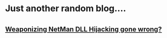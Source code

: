 <H1> Just another random blog.... <H1>  

<p><h2><a href="/weaponizing-netman">Weaponizing NetMan DLL Hijacking gone wrong?</a></h2></p>     

